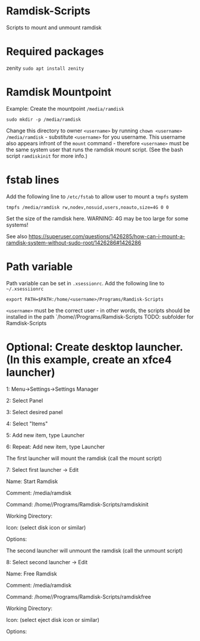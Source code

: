 # Ramdisk-Scripts
Scripts to mount and unmount ramdisk

# Required packages
zenity `sudo apt install zenity`

# Ramdisk Mountpoint
Example: Create the mountpoint `/media/ramdisk`
```
sudo mkdir -p /media/ramdisk
```
Change this directory to owner `<username>` by running `chown <username> /media/ramdisk` - substitute `<username>` for you username. This username also appears infront of the `mount` command - therefore `<username>` must be the same system user that runs the ramdisk mount script. (See the bash script `ramdiskinit` for more info.)

# fstab lines
Add the following line to `/etc/fstab` to allow user to mount a `tmpfs` system
```
tmpfs /media/ramdisk rw,nodev,nosuid,users,noauto,size=4G 0 0
```
Set the size of the ramdisk here. WARNING: 4G may be too large for some systems!

See also https://superuser.com/questions/1426285/how-can-i-mount-a-ramdisk-system-without-sudo-root/1426286#1426286

# Path variable
Path variable can be set in `.xsessionrc`. Add the following line to `~/.xsessiionrc`

```
export PATH=$PATH:/home/<username>/Programs/Ramdisk-Scripts
```
`<username>` must be the correct user - in other words, the scripts should be installed in the path `/home/<username>/Programs/Ramdisk-Scripts
TODO: subfolder for Ramdisk-Scripts

# Optional: Create desktop launcher. (In this example, create an xfce4 launcher)

1: Menu->Settings->Settings Manager

2: Select Panel

3: Select desired panel

4: Select "Items"

5: Add new item, type Launcher

6: Repeat: Add new item, type Launcher

The first launcher will mount the ramdisk (call the mount script)

7: Select first launcher -> Edit

Name: Start Ramdisk

Comment: /media/ramdisk

Command: /home/<username>/Programs/Ramdisk-Scripts/ramdiskinit

Working Directory:

Icon: (select disk icon or similar)

Options:

The second launcher will unmount the ramdisk (call the unmount script)

8: Select second launcher -> Edit

Name: Free Ramdisk

Comment: /media/ramdisk

Command: /home/<username>/Programs/Ramdisk-Scripts/ramdiskfree

Working Directory:

Icon: (select eject disk icon or similar)

Options:


